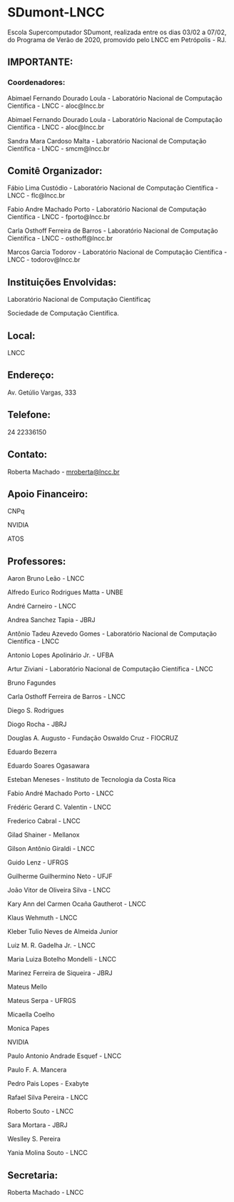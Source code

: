 # SDumont-LNCC
Escola Supercomputador SDumont, realizada entre os dias 03/02 a 07/02, do Programa de Verão de 2020, promovido pelo LNCC em Petrópolis - RJ. 

## IMPORTANTE:


### Coordenadores:
<p>Abimael Fernando Dourado Loula - Laboratório Nacional de Computação Científica - LNCC - aloc@lncc.br</p>
<p>Abimael Fernando Dourado Loula - Laboratório Nacional de Computação Científica - LNCC - aloc@lncc.br</p>
<p>Sandra Mara Cardoso Malta - Laboratório Nacional de Computação Científica - LNCC - smcm@lncc.br</p>

## Comitê Organizador:
<p>Fábio Lima Custódio - Laboratório Nacional de Computação Científica - LNCC - flc@lncc.br</p>
<p>Fabio Andre Machado Porto - Laboratório Nacional de Computação Científica - LNCC - fporto@lncc.br</p>
<p>Carla Osthoff Ferreira de Barros - Laboratório Nacional de Computação Científica - LNCC - osthoff@lncc.br</p>
<p>Marcos Garcia Todorov - Laboratório Nacional de Computação Científica - LNCC - todorov@lncc.br</p>

## Instituições Envolvidas:
<p>Laboratório Nacional de Computação Científicaç</p>
<p>Sociedade de Computação Científica.</p>

## Local:
LNCC

## Endereço:
Av. Getúlio Vargas, 333

## Telefone:
24 22336150

## Contato:
Roberta Machado - mroberta@lncc.br

## Apoio Financeiro:
<p>CNPq
<p>NVIDIA
<p>ATOS

## Professores:
<p>Aaron Bruno Leão - LNCC</p>
<p>Alfredo Eurico Rodrigues Matta - UNBE</p>
<p>André Carneiro - LNCC</p>
<p>Andrea Sanchez Tapia - JBRJ</p>
<p>Antônio Tadeu Azevedo Gomes - Laboratório Nacional de Computação Científica - LNCC</p>
<p>Antonio Lopes Apolinário Jr. - UFBA</p>
<p>Artur Ziviani - Laboratório Nacional de Computação Científica - LNCC</p>
<p>Bruno Fagundes</p>
<p>Carla Osthoff Ferreira de Barros - LNCC</p>
<p>Diego S. Rodrigues</p>
<p>Diogo Rocha - JBRJ</p>
<p>Douglas A. Augusto - Fundação Oswaldo Cruz - FIOCRUZ</p>
<p>Eduardo Bezerra</p>
<p>Eduardo Soares Ogasawara</p>
<p>Esteban Meneses - Instituto de Tecnologia da Costa Rica</p>
<p>Fabio André Machado Porto - LNCC</p>
<p>Frédéric Gerard C. Valentin - LNCC</p>
<p>Frederico Cabral - LNCC</p>
<p>Gilad Shainer - Mellanox</p>
<p>Gilson Antônio Giraldi - LNCC</p>
<p>Guido Lenz - UFRGS</p>
<p>Guilherme Guilhermino Neto - UFJF</p>
<p>João Vitor de Oliveira Silva - LNCC</p>
<p>Kary Ann del Carmen Ocaña Gautherot - LNCC</p>
<p>Klaus Wehmuth - LNCC</p>
<p>Kleber Tulio Neves de Almeida Junior</p>
<p>Luiz M. R. Gadelha Jr. - LNCC</p>
<p>Maria Luiza Botelho Mondelli - LNCC</p>
<p>Marinez Ferreira de Siqueira - JBRJ</p>
<p>Mateus Mello</p>
<p>Mateus Serpa - UFRGS</p>
<p>Micaella Coelho</p>
<p>Monica Papes</p>
<p>NVIDIA</p>
<p>Paulo Antonio Andrade Esquef - LNCC
<p>Paulo F. A. Mancera</p>
<p>Pedro Pais Lopes - Exabyte</p>
<p>Rafael Silva Pereira - LNCC</p>
<p>Roberto Souto - LNCC</p>
<p>Sara Mortara - JBRJ</p>
<p>Weslley S. Pereira</p>
<p>Yania Molina Souto - LNCC</p>

## Secretaria:
Roberta Machado - LNCC</p>
